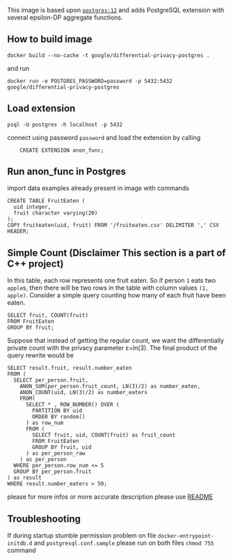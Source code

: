 This image is based upon [`postgres:12`](https://hub.docker.com/_/postgres/) and adds PostgreSQL extension with several epsilon-DP aggregate functions. 

## How to build image

```
docker build --no-cache -t google/differential-privacy-postgres . 
```
and run
```
docker run -e POSTGRES_PASSWORD=password -p 5432:5432 google/differential-privacy-postgres
```

## Load extension

```
psql -U postgres -h localhost -p 5432
```
connect using password `password` and load the extension by calling
```
    CREATE EXTENSION anon_func;
```
## Run anon_func in Postgres

import data examples already present in image  with commands 

```
CREATE TABLE FruitEaten (
  uid integer,
  fruit character varying(20)
);
COPY fruiteaten(uid, fruit) FROM '/fruiteaten.csv' DELIMITER ',' CSV HEADER;
```

## Simple Count (Disclaimer This section is a part of C++ project)


In this table, each row represents one fruit eaten. So if person `1` eats two
`apple`s, then there will be two rows in the table with column values
`(1, apple)`. Consider a simple query counting how many of each fruit have been
eaten.

```
SELECT fruit, COUNT(fruit)
FROM FruitEaten
GROUP BY fruit;
```


Suppose that instead of getting the regular count, we want the differentially
private count with the privacy parameter ε=ln(3). The final product of the query
rewrite would be

```
SELECT result.fruit, result.number_eaten
FROM (
  SELECT per_person.fruit,
    ANON_SUM(per_person.fruit_count, LN(3)/2) as number_eaten,
    ANON_COUNT(uid, LN(3)/2) as number_eaters
    FROM(
      SELECT * , ROW_NUMBER() OVER (
        PARTITION BY uid
        ORDER BY random()
      ) as row_num
      FROM (
        SELECT fruit, uid, COUNT(fruit) as fruit_count
        FROM FruitEaten
        GROUP BY fruit, uid
      ) as per_person_raw
    ) as per_person
  WHERE per_person.row_num <= 5
  GROUP BY per_person.fruit
) as result
WHERE result.number_eaters > 50;

```

please for more infos or more accurate description please use [README](https://github.com/google/differential-privacy/blob/main/cc/README.md)

## Troubleshooting

If during startup stumble permission problem on file `docker-entrypoint-initdb.d` and `postgresql.conf.sample` please run on both files `chmod 755` command
